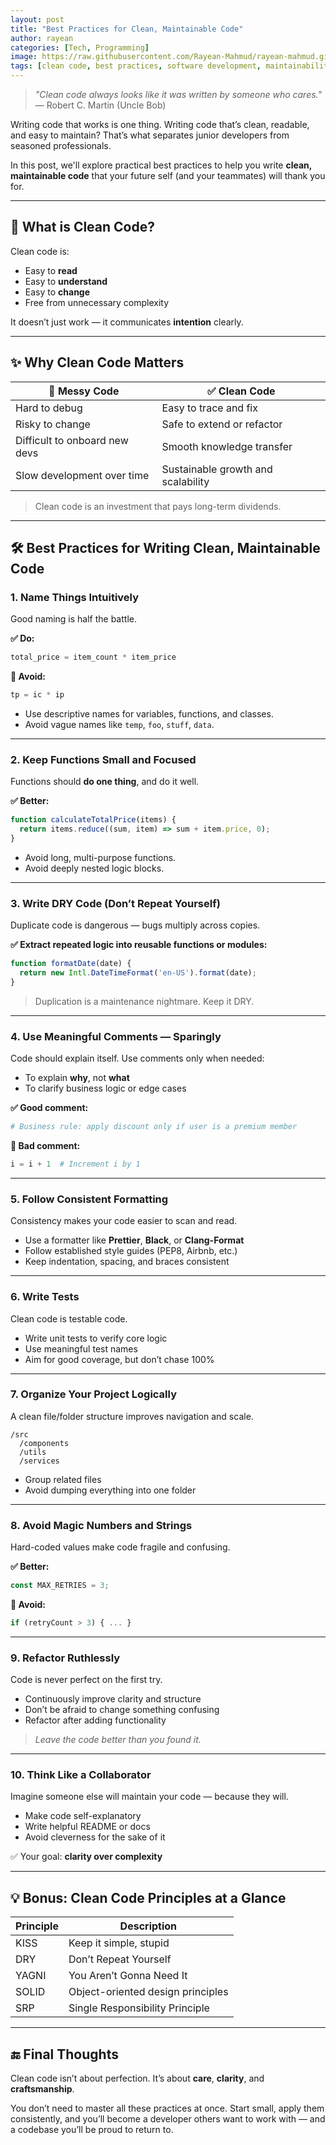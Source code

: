 ```yaml
---
layout: post
title: "Best Practices for Clean, Maintainable Code"
author: rayean
categories: [Tech, Programming]
image: https://raw.githubusercontent.com/Rayean-Mahmud/rayean-mahmud.github.io/main/assets/images/clean-code.png
tags: [clean code, best practices, software development, maintainability, programming]
---
```


> _"Clean code always looks like it was written by someone who cares."_ — Robert C. Martin (Uncle Bob)

Writing code that works is one thing. Writing code that’s clean, readable, and easy to maintain? That’s what separates junior developers from seasoned professionals.

In this post, we'll explore practical best practices to help you write **clean, maintainable code** that your future self (and your teammates) will thank you for.

---

## 🧼 What is Clean Code?

Clean code is:
- Easy to **read**
- Easy to **understand**
- Easy to **change**
- Free from unnecessary complexity

It doesn’t just work — it communicates **intention** clearly.

---

## ✨ Why Clean Code Matters

| 🚫 Messy Code              | ✅ Clean Code                      |
|---------------------------|------------------------------------|
| Hard to debug              | Easy to trace and fix              |
| Risky to change            | Safe to extend or refactor         |
| Difficult to onboard new devs | Smooth knowledge transfer       |
| Slow development over time | Sustainable growth and scalability |

> Clean code is an investment that pays long-term dividends.

---

## 🛠️ Best Practices for Writing Clean, Maintainable Code

### 1. **Name Things Intuitively**

Good naming is half the battle.

**✅ Do:**

```python
total_price = item_count * item_price
```

**🚫 Avoid:**

```python
tp = ic * ip
```

- Use descriptive names for variables, functions, and classes.
- Avoid vague names like `temp`, `foo`, `stuff`, `data`.

---

### 2. **Keep Functions Small and Focused**

Functions should **do one thing**, and do it well.

**✅ Better:**

```javascript
function calculateTotalPrice(items) {
  return items.reduce((sum, item) => sum + item.price, 0);
}
```

- Avoid long, multi-purpose functions.
- Avoid deeply nested logic blocks.

---

### 3. **Write DRY Code (Don’t Repeat Yourself)**

Duplicate code is dangerous — bugs multiply across copies.

**✅ Extract repeated logic into reusable functions or modules:**

```typescript
function formatDate(date) {
  return new Intl.DateTimeFormat('en-US').format(date);
}
```

> Duplication is a maintenance nightmare. Keep it DRY.

---

### 4. **Use Meaningful Comments — Sparingly**

Code should explain itself. Use comments only when needed:
- To explain **why**, not **what**
- To clarify business logic or edge cases

**✅ Good comment:**

```python
# Business rule: apply discount only if user is a premium member
```

**🚫 Bad comment:**

```python
i = i + 1  # Increment i by 1
```

---

### 5. **Follow Consistent Formatting**

Consistency makes your code easier to scan and read.

- Use a formatter like **Prettier**, **Black**, or **Clang-Format**
- Follow established style guides (PEP8, Airbnb, etc.)
- Keep indentation, spacing, and braces consistent

---

### 6. **Write Tests**

Clean code is testable code.

- Write unit tests to verify core logic
- Use meaningful test names
- Aim for good coverage, but don’t chase 100%

---

### 7. **Organize Your Project Logically**

A clean file/folder structure improves navigation and scale.

```
/src
  /components
  /utils
  /services
```

- Group related files
- Avoid dumping everything into one folder

---

### 8. **Avoid Magic Numbers and Strings**

Hard-coded values make code fragile and confusing.

**✅ Better:**

```javascript
const MAX_RETRIES = 3;
```

**🚫 Avoid:**

```javascript
if (retryCount > 3) { ... }
```

---

### 9. **Refactor Ruthlessly**

Code is never perfect on the first try.

- Continuously improve clarity and structure
- Don’t be afraid to change something confusing
- Refactor after adding functionality

> _Leave the code better than you found it._

---

### 10. **Think Like a Collaborator**

Imagine someone else will maintain your code — because they will.

- Make code self-explanatory
- Write helpful README or docs
- Avoid cleverness for the sake of it

✅ Your goal: **clarity over complexity**

---

## 💡 Bonus: Clean Code Principles at a Glance

| Principle | Description |
|----------|-------------|
| KISS      | Keep it simple, stupid |
| DRY       | Don’t Repeat Yourself  |
| YAGNI     | You Aren’t Gonna Need It |
| SOLID     | Object-oriented design principles |
| SRP       | Single Responsibility Principle |

---

## 🔚 Final Thoughts

Clean code isn’t about perfection. It’s about **care**, **clarity**, and **craftsmanship**.

You don’t need to master all these practices at once. Start small, apply them consistently, and you’ll become a developer others want to work with — and a codebase you’ll be proud to return to.
